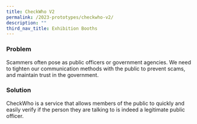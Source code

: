 ```yaml
---
title: CheckWho V2
permalink: /2023-prototypes/checkwho-v2/
description: ""
third_nav_title: Exhibition Booths
---
```


### Problem
Scammers often pose as public officers or government agencies. We need to tighten our communication methods with the public to prevent scams, and maintain trust in the government.

### Solution
CheckWho is a service that allows members of the public to quickly and easily verify if the person they are talking to is indeed a legitimate public officer.